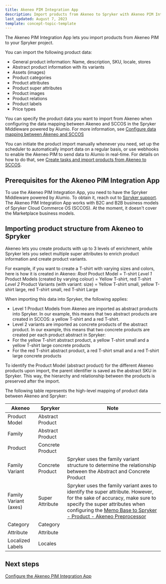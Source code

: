 ```yaml
---
title: Akeneo PIM Integration App
description: Import products from Akeneo to Spryker with Akeneo PIM Integration App
last_updated: August 7, 2023
template: concept-topic-template
---
```


The Akeneo PIM Integration App lets you import products from Akeneo PIM to your Spryker project.

You can import the following product data:

- General product information: Name, description, SKU, locale, stores
- Abstract product information with its variants
- Assets (images)
- Product categories
- Product attributes 
- Product super attributes
- Product images 
- Product relations
- Product labels
- Price types

You can specify the product data you want to import from Akeneo when configuring the data mapping between Akeneo and SCCOS in the Spryker Middleware powered by Alumio.
For more information, see [Configure data mapping between Akeneo and SCCOS](/docs/pbc/all/data-exchange/{{page.version}}/spryker-middleware-powered-by-alumio/integration-apps/akeneo-pim-integration-app/configure-the-akeneo-pim-integration-app/configure-data-mapping-between-akeneo-and-sccos.html)

You can initiate the product import manually whenever you need, set up the scheduler to automatically import data on a regular basis, or use webhooks to enable the Akeneo PIM to send data to Alumio in real-time. For details on how to do that, see [Create tasks and import products from Akeneo to SCCOS](/docs/pbc/all/data-exchange/{{page.version}}/spryker-middleware-powered-by-alumio/integration-apps/akeneo-pim-integration-app/configure-the-akeneo-pim-integration-app/create-tasks-and-import-products-from-akeneo-to-sccos.html).

## Prerequisites for the Akeneo PIM Integration App

To use the Akeneo PIM Integration App, you need to have the Spryker Middleware powered by Alumio. To obtain it, reach out to [Spryker support](https://spryker.com/support/).
The Akeneo PIM Integration App works with B2C and B2B business models of Spryker Cloud Commerce OS (SCCOS). At the moment, it doesn't cover the Marketplace business models.

## Importing product structure from Akeneo to Spryker 

Akeneo lets you create products with up to 3 levels of enrichment, while Spryker lets you select multiple super attributes to enrich product information and create product variants. 

For example, if you want to create a T-shirt with varying sizes and colors, here is how it is created in Akeneo:
*Root* Product Model = T-shirt
*Level 1* Product Models (created by varying colour) = Yellow T-shirt, red T-shirt
*Level 2* Product Variants (with variant: size) = Yellow T-shirt small, yellow T-shirt large, red T-shirt small, red T-shirt Large

When importing this data into Spryker, the following applies:
- Level 1 Product Models from Akeneo are imported as abstract products into Spryker. In our example, this means that two abstract products are created in SCCOS: a yellow T-shirt and a red T-shirt.
- Level 2 variants are imported as concrete products of the abstract product. In our example, this means that two concrete products are created per each product abstract in Spryker: 
- For the yellow T-shirt abstract product, a yellow T-shirt small and a yellow T-shirt large concrete products
- For the red T-shirt abstract product, a red T-shirt small and a red T-shirt large concrete products

To identify the Product Model (abstract product) for the different Akeneo products upon import, the parent identifier is saved as the abstract SKU in Spryker. This way, the hierarchy and relationship between the products is preserved after the import.

The following table represents the high-level mapping of product data between Akeneo and Spryker:

| Akeneo                | Spryker          | Note                                                                                                                                                           |
|-----------------------|------------------|----------------------------------------------------------------------------------------------------------------------------------------------------------------|
| Product Model         | Abstract Product |                                                                                                                                                                |
| Family                | Abstract Product |                                                                                                                                                                |
| Product               | Concrete Product |                                                                                                                                                                |
| Family Variant        | Concrete Product | Spryker uses the family variant structure to determine the relationship between the Abstract and Concrete Product                                                |
| Family Variant (axes) | Super Attribute  | Spryker uses the family variant axes to identify the super attribute. However, for the sake of accuracy, make sure to specify the super attributes when configuring the [Memo Base to Spryker - Product - Akeneo Preprocessor](/docs/pbc/all/data-exchange/{{page.version}}/spryker-middleware-powered-by-alumio/integration-apps/akeneo-pim-integration-app/configure-the-akeneo-pim-integration-app/configure-data-mapping-between-akeneo-and-sccos.html#memo-base-to-spryker---product---akeneo-preprocessor) |
| Category              | Category         |                                                                                                                                                                |
| Attribute             | Attribute        |                                                                                                                                                                |
| Localized Labels      | Locales          |                                                                                                                                                                |

## Next steps
[Configure the Akeneo PIM Integration App](/docs/pbc/all/data-exchange/{{page.version}}/spryker-middleware-powered-by-alumio/integration-apps/akeneo-pim-integration-app/configure-the-akeneo-pim-integration-app/configure-the-akeneo-pim-integration-app.html)


